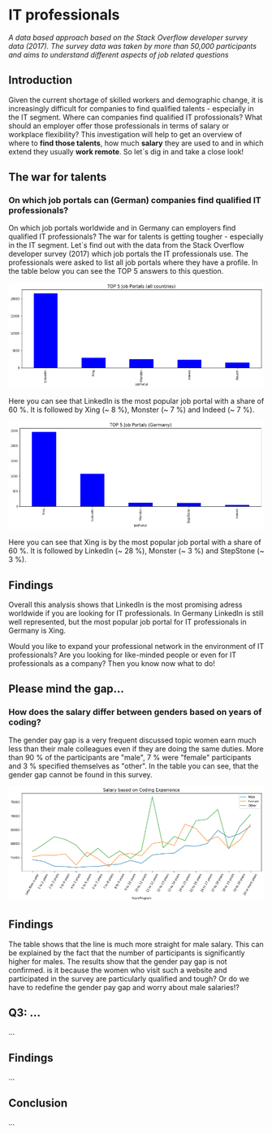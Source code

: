 # IT professionals
*A data based approach based on the Stack Overflow developer survey data (2017). The survey data was taken by more than 50,000 participants and aims to understand different aspects of job related questions*

## Introduction
Given the current shortage of skilled workers and demographic change, it is increasingly difficult for companies to find qualified talents - especially in the IT segment. Where can companies find qualified IT profossionals? What should an employer offer those professionals in terms of salary or workplace flexibility? This investigation will help to get an overview of where to **find those talents**, how much **salary** they are used to and in which extend they usually **work remote**. So let´s dig in and take a close look!

## The war for talents
### On which job portals can (German) companies find qualified IT professionals?
On which job portals worldwide and in Germany can employers find qualified IT professionals? The war for talents is getting tougher - especially in the IT segment. Let´s find out with the data from the Stack Overflow developer survey (2017) which job portals the IT professionals use. The professionals were asked to list all job portals where they have a profile. In the table below you can see the TOP 5 answers to this question.

![Job Portals - All Countries](/images/JobPortals_all.png)

Here you can see that LinkedIn is the most popular job portal with a share of 60 %. It is followed by Xing (~ 8 %), Monster (~ 7 %) and Indeed (~ 7 %).

![Job Portals - Germany](/images/JobPortals_germany.png)

Here you can see that Xing is by the most popular job portal with a share of 60 %. It is followed by LinkedIn (~ 28 %), Monster (~ 3 %) and StepStone (~ 3 %).

## Findings
Overall this analysis shows that LinkedIn is the most promising adress worldwide if you are looking for IT professionals. In Germany LinkedIn is still well represented, but the most popular job portal for IT professionals in Germany is Xing.

Would you like to expand your professional network in the environment of IT professionals? Are you looking for like-minded people or even  for IT professionals as a company? Then you know now what to do!

## Please mind the gap...
### How does the salary differ between genders based on years of coding?
The gender pay gap is a very frequent discussed topic women earn much less than their male colleagues even if they are doing the same duties. More than 90 % of the participants are "male", 7 % were "female" participants and 3 % specified themselves as "other".  In the table you can see, that the gender gap cannot be found in this survey. 

![Salary Gender](/images/Salary_gender.png)

## Findings
The table shows that the line is much more straight for male salary. This can be explained by the fact that the number of participants is significantly higher for males. The results show that the gender pay gap is not confirmed. is it because the women who visit such a website and participated in the survey are particularly qualified and tough? Or do we have to redefine the gender pay gap and worry about male salaries!?


## Q3: ...
...


## Findings
...


## Conclusion
...
